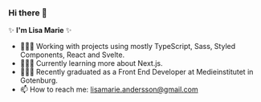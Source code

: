 ### Hi there 👋

✨ **I'm Lisa Marie** ✨ 

- 👩🏻‍💻 Working with projects using mostly TypeScript, Sass, Styled Components, React and Svelte.
- 👩🏻‍🏫 Currently learning more about Next.js.
- 👩🏻‍🎓 Recently graduated as a Front End Developer at Medieinstitutet in Gotenburg.
- 📫 How to reach me: lisamarie.andersson@gmail.com 

